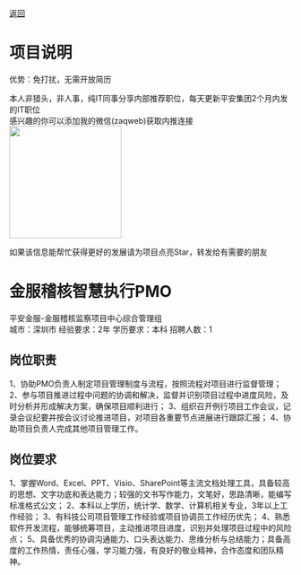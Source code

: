 [返回](../../)

# 项目说明

优势：免打扰，无需开放简历

本人非猎头，非人事，纯IT同事分享内部推荐职位，每天更新平安集团2个月内发的IT职位  
感兴趣的你可以添加我的微信(zaqweb)获取内推连接  
<img src="https://github.com/zaqweb/PA-IT-JOBS/blob/master/WechatICode.jpeg"  height="200" width="200">

如果该信息能帮忙获得更好的发展请为项目点亮Star，转发给有需要的朋友

# 金服稽核智慧执行PMO
平安金服-金服稽核监察项目中心综合管理组  
城市：深圳市 经验要求：2年 学历要求：本科  招聘人数：1

## 岗位职责
1、协助PMO负责人制定项目管理制度与流程，按照流程对项目进行监督管理；
2、参与项目推进过程中问题的协调和解决，监督并识别项目过程中进度风险，及时分析并形成解决方案，确保项目顺利进行；
3、组织召开例行项目工作会议，记录会议纪要并按会议讨论推进项目，对项目各重要节点进展进行跟踪汇报；
4、协助项目负责人完成其他项目管理工作。

## 岗位要求
1、掌握Word、Excel、PPT、Visio、SharePoint等主流文档处理工具，具备较高的思想、文字功底和表达能力；较强的文书写作能力，文笔好，思路清晰，能编写标准格式公文；
2、本科以上学历，统计学、数学、计算机相关专业，3年以上工作经验；
3、有科技公司项目管理工作经验或项目协调员工作经历优先；
4、熟悉软件开发流程，能够统筹项目，主动推进项目进度，识别并处理项目过程中的风险点；
5、具备优秀的协调沟通能力、口头表达能力、思维分析与总结能力；具备高度的工作热情，责任心强，学习能力强，有良好的敬业精神，合作态度和团队精神。




